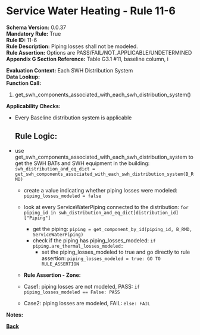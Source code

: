 # Service Water Heating - Rule 11-6

**Schema Version:** 0.0.37  
**Mandatory Rule:** True  
**Rule ID:** 11-6  
**Rule Description:** Piping losses shall not be modeled.   
**Rule Assertion:** Options are PASS/FAIL/NOT_APPLICABLE/UNDETERMINED  
**Appendix G Section Reference:** Table G3.1 #11, baseline column, i

**Evaluation Context:** Each SWH Distribution System  
**Data Lookup:**   
**Function Call:**

1. get_swh_components_associated_with_each_swh_distribution_system()

**Applicability Checks:**
- Every Baseline distribution system is applicable


    ## Rule Logic:
- use get_swh_components_associated_with_each_swh_distribution_system to get the SWH BATs and SWH equipment in the building: `swh_distribution_and_eq_dict = get_swh_components_associated_with_each_swh_distribution_system(B_RMD)`
    - create a value indicating whether piping losses were modeled: `piping_losses_modeled = false`
    - look at every ServiceWaterPiping connected to the distribution: `for piping_id in swh_distribution_and_eq_dict[distribution_id]["Piping"]`
        - get the piping: `piping = get_component_by_id(piping_id, B_RMD, ServiceWaterPiping) `
        - check if the piping has piping_losses_modeled: `if piping.are_thermal_losses_modeled:`
            - set the piping_losses_modeled to true and go directly to rule assertion: `piping_losses_modeled = true: GO TO RULE_ASSERTION`

    - **Rule Assertion - Zone:**
    - Case1: piping losses are not modeled, PASS: `if piping_losses_modeled == False: PASS`
    - Case2: piping losses are modeled, FAIL: `else: FAIL`


**Notes:**

**[Back](../_toc.md)**
